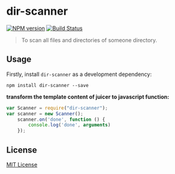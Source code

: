 # dir-scanner

[![NPM version](https://img.shields.io/npm/v/dir-scanner.svg?style=flat)](https://www.npmjs.com/package/dir-scanner)
[![Build Status](https://secure.travis-ci.org/daizch/dir-scanner.svg?branch=master)](http://travis-ci.org/daizch/dir-scanner)

> To scan all files and directories of someone directory.

## Usage

Firstly, install `dir-scanner` as a development dependency:

```shell
npm install dir-scanner --save
```

**transform the template content of juicer to javascript function:**

```javascript
var Scanner = require("dir-scanner");
var scanner = new Scanner();
    scanner.on('done', function () {
        console.log('done', arguments)
    });
```

## License

[MIT License](http://en.wikipedia.org/wiki/MIT_License)
